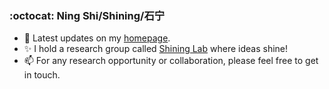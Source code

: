 ### :octocat: Ning Shi/Shining/石宁
- :pushpin: Latest updates on my [homepage](https://sites.google.com/ualberta.ca/shining).
- :sparkles: I hold a research group called [Shining Lab](https://www.shininglab.ai/) where ideas shine!
- :mailbox: For any research opportunity or collaboration, please feel free to get in touch.
